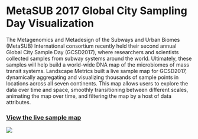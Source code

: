 # MetaSUB 2017 Global City Sampling Day Visualization
The Metagenomics and Metadesign of the Subways and Urban Biomes (MetaSUB) International consortium recently held their second annual Global City Sample Day (GCSD2017), where researchers and scientists collected samples from subway systems around the world. Ultimately, these samples will help build a world-wide DNA map of the microbiomes of mass transit systems. Landscape Metrics built a live sample map for GCSD2017, dynamically aggregating and visualizing thousands of sample points in locations across all seven continents. This map allows users to explore the data over time and space, smoothly transitioning between different scales, animating the map over time, and filtering the map by a host of data attributes.

### [View the live sample map](http://metasub.org/2017-sample-map/)

![](https://res.cloudinary.com/djdqwtoc5/image/upload/c_fill,f_auto,q_90,w_1600/v1/metasub/Screenshot_2017-06-29_18_13_33)
